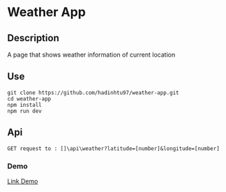 # Weather App

## Description
A page that shows weather information of current location

## Use 
```
git clone https://github.com/hadinhtu97/weather-app.git
cd weather-app
npm install
npm run dev
```
## Api
```
GET request to : []\api\weather?latitude=[number]&longitude=[number]
```

### Demo
[Link Demo](https://weather-app.hadinhtu97.repl.co/)
